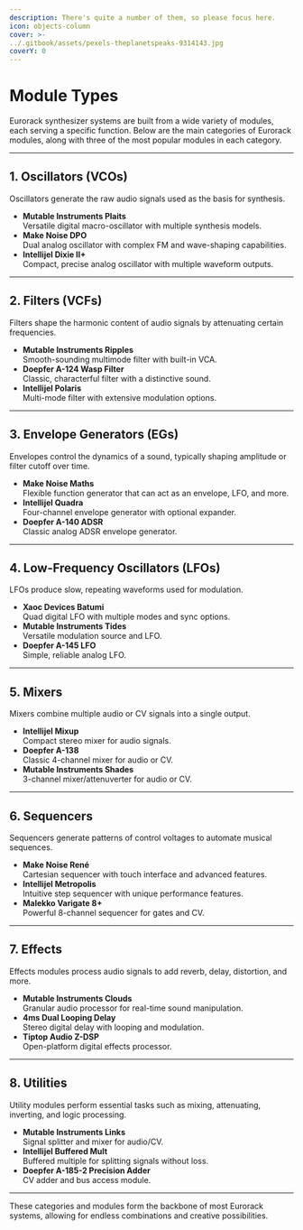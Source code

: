 ```yaml
---
description: There's quite a number of them, so please focus here.
icon: objects-column
cover: >-
../.gitbook/assets/pexels-theplanetspeaks-9314143.jpg
coverY: 0
---
```


# Module Types

Eurorack synthesizer systems are built from a wide variety of modules, each serving a specific function. Below are the main categories of Eurorack modules, along with three of the most popular modules in each category.

---

## 1. Oscillators (VCOs)
Oscillators generate the raw audio signals used as the basis for synthesis.

- **Mutable Instruments Plaits**  
  Versatile digital macro-oscillator with multiple synthesis models.
- **Make Noise DPO**  
  Dual analog oscillator with complex FM and wave-shaping capabilities.
- **Intellijel Dixie II+**  
  Compact, precise analog oscillator with multiple waveform outputs.

---

## 2. Filters (VCFs)
Filters shape the harmonic content of audio signals by attenuating certain frequencies.

- **Mutable Instruments Ripples**  
  Smooth-sounding multimode filter with built-in VCA.
- **Doepfer A-124 Wasp Filter**  
  Classic, characterful filter with a distinctive sound.
- **Intellijel Polaris**  
  Multi-mode filter with extensive modulation options.

---

## 3. Envelope Generators (EGs)
Envelopes control the dynamics of a sound, typically shaping amplitude or filter cutoff over time.

- **Make Noise Maths**  
  Flexible function generator that can act as an envelope, LFO, and more.
- **Intellijel Quadra**  
  Four-channel envelope generator with optional expander.
- **Doepfer A-140 ADSR**  
  Classic analog ADSR envelope generator.

---

## 4. Low-Frequency Oscillators (LFOs)
LFOs produce slow, repeating waveforms used for modulation.

- **Xaoc Devices Batumi**  
  Quad digital LFO with multiple modes and sync options.
- **Mutable Instruments Tides**  
  Versatile modulation source and LFO.
- **Doepfer A-145 LFO**  
  Simple, reliable analog LFO.

---

## 5. Mixers
Mixers combine multiple audio or CV signals into a single output.

- **Intellijel Mixup**  
  Compact stereo mixer for audio signals.
- **Doepfer A-138**  
  Classic 4-channel mixer for audio or CV.
- **Mutable Instruments Shades**  
  3-channel mixer/attenuverter for audio or CV.

---

## 6. Sequencers
Sequencers generate patterns of control voltages to automate musical sequences.

- **Make Noise René**  
  Cartesian sequencer with touch interface and advanced features.
- **Intellijel Metropolis**  
  Intuitive step sequencer with unique performance features.
- **Malekko Varigate 8+**  
  Powerful 8-channel sequencer for gates and CV.

---

## 7. Effects
Effects modules process audio signals to add reverb, delay, distortion, and more.

- **Mutable Instruments Clouds**  
  Granular audio processor for real-time sound manipulation.
- **4ms Dual Looping Delay**  
  Stereo digital delay with looping and modulation.
- **Tiptop Audio Z-DSP**  
  Open-platform digital effects processor.

---

## 8. Utilities
Utility modules perform essential tasks such as mixing, attenuating, inverting, and logic processing.

- **Mutable Instruments Links**  
  Signal splitter and mixer for audio/CV.
- **Intellijel Buffered Mult**  
  Buffered multiple for splitting signals without loss.
- **Doepfer A-185-2 Precision Adder**  
  CV adder and bus access module.

---

These categories and modules form the backbone of most Eurorack systems, allowing for endless combinations and creative possibilities.